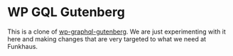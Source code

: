 # WP GQL Gutenberg

This is a clone of [wp-graphql-gutenberg](https://github.com/pristas-peter/wp-graphql-gutenberg). We are just experimenting with it here and making changes that are very targeted to what we need at Funkhaus.
